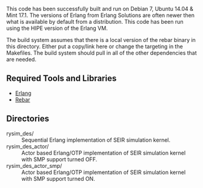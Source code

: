 This code has been successfully built and run on Debian 7, Ubuntu 14.04 & Mint
17.1. The versions of Erlang from Erlang Solutions are often newer then what is
available by default from a distribution. This code has been run using the HIPE
version of the Erlang VM.

The build system assumes that there is a local version of the rebar binary in
this directory. Either put a copy/link here or change the targeting in the
Makefiles. The build system should pull in all of the other dependencies that
are needed.

## Required Tools and Libraries
- [Erlang](https://www.erlang-solutions.com/downloads/download-erlang-otp)
- [Rebar](https://github.com/rebar/rebar)

## Directories
<dl>
<dt>rysim_des/</dt>
<dd>Sequential Erlang implementation of SEIR simulation kernel.</dd>
<dt>rysim_des_actor/</dt>
<dd>Actor based Erlang/OTP implementation of SEIR simulation kernel with SMP support turned OFF.</dd>
<dt>rysim_des_actor_smp/</dt>
<dd>Actor based Erlang/OTP implementation of SEIR simulation kernel with SMP support turned ON.</dd>
</dl>